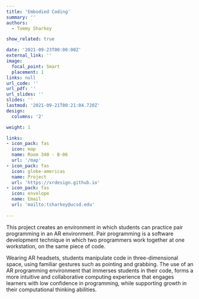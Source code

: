 ```yaml
---
title: 'Embodied Coding'
summary: ''
authors: 
  - Tommy Sharkey

show_related: true

date: '2021-09-23T00:00:00Z'
external_link: ''
image:
  focal_point: Smart
  placement: 1
links: null
url_code: ''
url_pdf: ''
url_slides: ''
slides: ''
lastmod: '2021-09-21T00:21:04.720Z'
design:
  columns: '2'

weight: 1

links:
- icon_pack: fas
  icon: map
  name: Room 340 - B-06
  url: '/map'
- icon_pack: fas
  icon: globe-americas
  name: Project
  url: 'https://xrdesign.github.io'
- icon_pack: fas
  icon: envelope
  name: Email
  url: 'mailto:tsharkey@ucsd.edu'
  
---
```

This project creates an environment in which students can practice pair programming in an AR environment. 
Pair programming is a software development technique in which two programmers work together at one workstation, on the same piece of code. 

Wearing AR headsets, students manipulate code in three-dimensional space, using familiar gestures such as pointing and grabbing. The use of an AR programming environment that immerses students in their code, forms a more intuitive and collaborative computing experience that engages learners with low confidence in programming, while supporting growth in their computational thinking abilities.